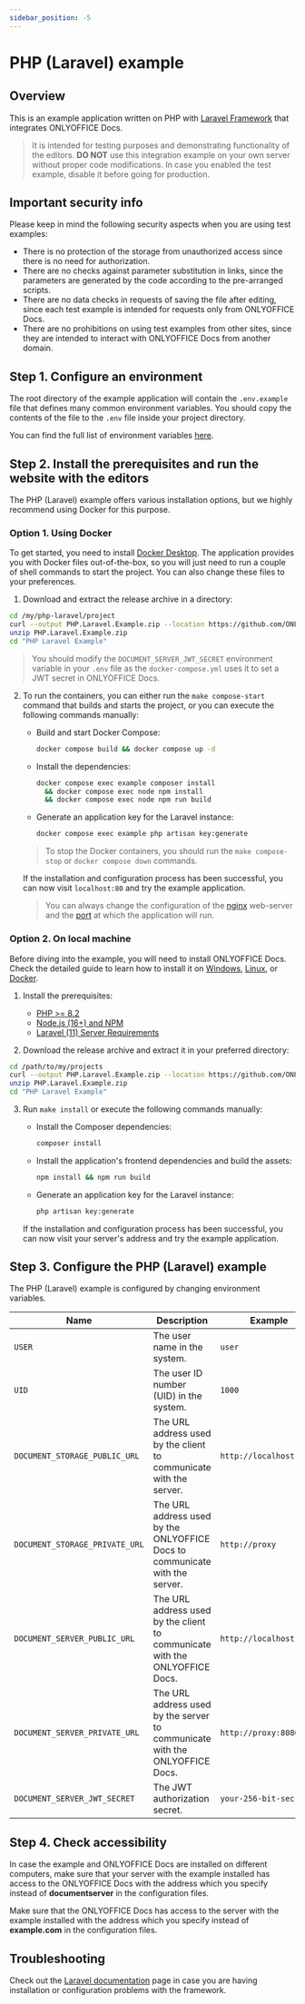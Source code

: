 ```yaml
---
sidebar_position: -5
---
```


# PHP (Laravel) example

## Overview

This is an example application written on PHP with [Laravel Framework](https://laravel.com/docs/11.x/installation#meet-laravel) that integrates ONLYOFFICE Docs.

> It is intended for testing purposes and demonstrating functionality of the editors. **DO NOT** use this integration example on your own server without proper code modifications. In case you enabled the test example, disable it before going for production.

## Important security info

Please keep in mind the following security aspects when you are using test examples:

- There is no protection of the storage from unauthorized access since there is no need for authorization.
- There are no checks against parameter substitution in links, since the parameters are generated by the code according to the pre-arranged scripts.
- There are no data checks in requests of saving the file after editing, since each test example is intended for requests only from ONLYOFFICE Docs.
- There are no prohibitions on using test examples from other sites, since they are intended to interact with ONLYOFFICE Docs from another domain.

## Step 1. Configure an environment

The root directory of the example application will contain the `.env.example` file that defines many common environment variables. You should copy the contents of the file to the `.env` file inside your project directory.

You can find the full list of environment variables [here](#step-3-configure-the-php-laravel-example).

## Step 2. Install the prerequisites and run the website with the editors

The PHP (Laravel) example offers various installation options, but we highly recommend using Docker for this purpose.

### Option 1. Using Docker

To get started, you need to install [Docker Desktop](https://www.docker.com/products/docker-desktop/).
The application provides you with Docker files out-of-the-box, so you will just need to run a couple of shell commands to start the project. You can also change these files to your preferences.

1. Download and extract the release archive in a directory:

  ```sh
  cd /my/php-laravel/project
  curl --output PHP.Laravel.Example.zip --location https://github.com/ONLYOFFICE/document-server-integration/releases/latest/download/PHP.Laravel.Example.zip
  unzip PHP.Laravel.Example.zip
  cd "PHP Laravel Example"
  ```

  > You should modify the `DOCUMENT_SERVER_JWT_SECRET` environment variable in your `.env` file as the `docker-compose.yml` uses it to set a JWT secret in ONLYOFFICE Docs.

2. To run the containers, you can either run the `make compose-start` command that builds and starts the project, or you can execute the following commands manually:

   - Build and start Docker Compose:

     ```sh
     docker compose build && docker compose up -d
     ```

   - Install the dependencies:

     ```sh
     docker compose exec example composer install
       && docker compose exec node npm install
       && docker compose exec node npm run build
     ```

   - Generate an application key for the Laravel instance:

     ```sh
     docker compose exec example php artisan key:generate
     ```

   > To stop the Docker containers, you should run the `make compose-stop` or `docker compose down` commands.

   If the installation and configuration process has been successful, you can now visit `localhost:80` and try the example application.

   > You can always change the configuration of the [nginx](https://github.com/ONLYOFFICE/document-server-integration/tree/master/web/documentserver-example/php-laravel/docker) web-server and the [port](https://github.com/ONLYOFFICE/document-server-integration/blob/master/web/documentserver-example/php-laravel/docker-compose.yml) at which the application will run.

### Option 2. On local machine

Before diving into the example, you will need to install ONLYOFFICE Docs. Check the detailed guide to learn how to install it on [Windows](https://helpcenter.onlyoffice.com/installation/docs-developer-install-windows.aspx?from=api_php_laravel_example), [Linux](https://helpcenter.onlyoffice.com/installation/docs-developer-install-ubuntu.aspx?from=api_php_laravel_example), or [Docker](https://helpcenter.onlyoffice.com/installation/docs-developer-install-docker.aspx?from=api_php_laravel_example).

1. Install the prerequisites:

   - [PHP >= 8.2](https://www.php.net/)
   - [Node.js (16+) and NPM](https://laravel.com/docs/11.x/vite#installing-node)
   - [Laravel (11) Server Requirements](https://laravel.com/docs/11.x/deployment#server-requirements)

2. Download the release archive and extract it in your preferred directory:

  ```sh
  cd /path/to/my/projects
  curl --output PHP.Laravel.Example.zip --location https://github.com/ONLYOFFICE/document-server-integration/releases/latest/download/PHP.Laravel.Example.zip
  unzip PHP.Laravel.Example.zip
  cd "PHP Laravel Example"
  ```

3. Run `make install` or execute the following commands manually:

   - Install the Composer dependencies:

      ```sh
      composer install
      ```

   - Install the application's frontend dependencies and build the assets:

      ```sh
      npm install && npm run build
      ```

   - Generate an application key for the Laravel instance:

      ```sh
      php artisan key:generate
      ```

   If the installation and configuration process has been successful, you can now visit your server's address and try the example application.

## Step 3. Configure the PHP (Laravel) example

The PHP (Laravel) example is configured by changing environment variables.

| Name                           | Description                                                                 | Example                 |
| ------------------------------ | --------------------------------------------------------------------------- | ----------------------- |
| `USER`                         | The user name in the system.                                                | `user`                  |
| `UID`                          | The user ID number (UID) in the system.                                     | `1000`                  |
| `DOCUMENT_STORAGE_PUBLIC_URL`  | The URL address used by the client to communicate with the server.          | `http://localhost`      |
| `DOCUMENT_STORAGE_PRIVATE_URL` | The URL address used by the ONLYOFFICE Docs to communicate with the server. | `http://proxy`          |
| `DOCUMENT_SERVER_PUBLIC_URL`   | The URL address used by the client to communicate with the ONLYOFFICE Docs. | `http://localhost:8080` |
| `DOCUMENT_SERVER_PRIVATE_URL`  | The URL address used by the server to communicate with the ONLYOFFICE Docs. | `http://proxy:8080`     |
| `DOCUMENT_SERVER_JWT_SECRET`   | The JWT authorization secret.                                                   | `your-256-bit-secret`   |

## Step 4. Check accessibility

In case the example and ONLYOFFICE Docs are installed on different computers, make sure that your server with the example installed has access to the ONLYOFFICE Docs with the address which you specify instead of **documentserver** in the configuration files. 

Make sure that the ONLYOFFICE Docs has access to the server with the example installed with the address which you specify instead of **example.com** in the configuration files.

## Troubleshooting

Check out the [Laravel documentation](https://laravel.com/docs/11.x/deployment#server-configuration) page in case you are having installation or configuration problems with the framework.
